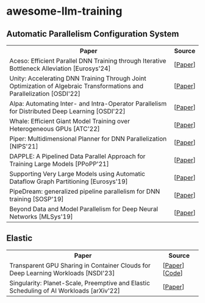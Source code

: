 <body>
<div><h1>awesome-llm-training</h1>

<div id="__source__">
<h2>Automatic Parallelism Configuration System</h2>
<table>
<tr>
    <th>Paper</th>
    <th>Source</th>
</tr>
<tr>
    <td>
        Aceso: Efficient Parallel DNN Training through Iterative Bottleneck Alleviation [Eurosys'24]
    </td>
    <td>
        [<a href="https://dl.acm.org/doi/pdf/10.1145/3627703.3629554">Paper</a>]
    </td>
</tr>
<tr>
    <td>
        Unity: Accelerating DNN Training Through Joint Optimization of Algebraic Transformations and Parallelization [OSDI'22]
    </td>
    <td>
        [<a href="https://www.usenix.org/system/files/osdi22-unger.pdf">Paper</a>]
    </td>
</tr>
<tr>
    <td>
        Alpa: Automating Inter- and Intra-Operator Parallelism for Distributed Deep Learning [OSDI'22]
    </td>
    <td>
        [<a href="https://www.usenix.org/system/files/osdi22-zheng-lianmin.pdf">Paper</a>]
    </td>
</tr>
<tr>
    <td>
        Whale: Efficient Giant Model Training over Heterogeneous GPUs [ATC'22]
    </td>
    <td>
        [<a href="https://www.usenix.org/system/files/atc22-jia-xianyan.pdf">Paper</a>]
    </td>
</tr>
<tr>
    <td>
        Piper: Multidimensional Planner for DNN Parallelization [NIPS'21]
    </td>
    <td>
        [<a href="https://proceedings.neurips.cc/paper/2021/file/d01eeca8b24321cd2fe89dd85b9beb51-Paper.pdf">Paper</a>]
    </td>
</tr>
<tr>
    <td>
        DAPPLE: A Pipelined Data Parallel Approach for Training Large Models [PPoPP'21]
    </td>
    <td>
        [<a href="https://arxiv.org/pdf/2007.01045">Paper</a>]
    </td>
</tr>
<tr>
    <td>
        Supporting Very Large Models using Automatic Dataflow Graph Partitioning [Eurosys'19]
    </td>
    <td>
        [<a href="https://dl.acm.org/doi/pdf/10.1145/3302424.3303953">Paper</a>]
    </td>
</tr>
<tr>
    <td>
        PipeDream: generalized pipeline parallelism for DNN training [SOSP'19]
    </td>
    <td>
        [<a href="https://par.nsf.gov/servlets/purl/10129641">Paper</a>]
    </td>
</tr>
<tr>
    <td>
        Beyond Data and Model Parallelism for Deep Neural Networks [MLSys'19]
    </td>
    <td>
        [<a href="https://proceedings.mlsys.org/paper_files/paper/2019/file/b422680f3db0986ddd7f8f126baaf0fa-Paper.pdf">Paper</a>]
    </td>
</tr>
</table>


<h2>Elastic</h2>
<table>
<tr>
    <th>Paper</th>
    <th>Source</th>
</tr>
<tr>
    <td>
        Transparent GPU Sharing in Container Clouds for Deep Learning Workloads [NSDI'23]
    </td>
    <td>
        [<a href="https://www.usenix.org/conference/nsdi23/presentation/wu">Paper</a>]
        [<a href="https://github.com/pkusys/TGS">Code</a>]
    </td>
</tr>
<tr>
    <td>
        Singularity: Planet-Scale, Preemptive and Elastic Scheduling of AI Workloads [arXiv'22]
    </td>
    <td>
        [<a href="https://arxiv.org/abs/2202.07848">Paper</a>]
    </td>
</tr>
</table>
</div>

</div>
</body>
